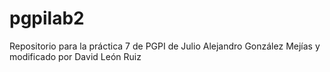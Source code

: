 # pgpilab2
Repositorio para la práctica 7 de PGPI de Julio Alejandro González Mejías
 y modificado por David León Ruiz

